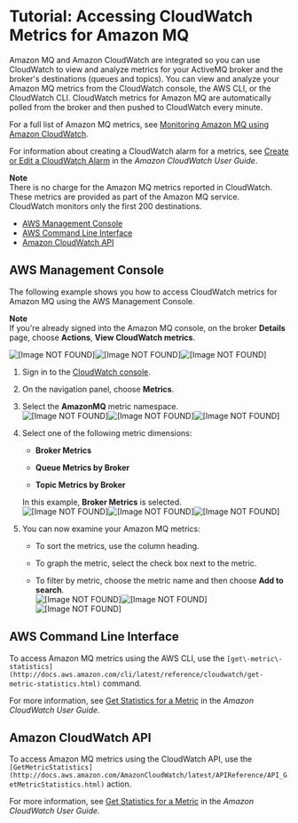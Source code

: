 # Tutorial: Accessing CloudWatch Metrics for Amazon MQ<a name="amazon-mq-accessing-metrics"></a>

Amazon MQ and Amazon CloudWatch are integrated so you can use CloudWatch to view and analyze metrics for your ActiveMQ broker and the broker's destinations \(queues and topics\)\. You can view and analyze your Amazon MQ metrics from the CloudWatch console, the AWS CLI, or the CloudWatch CLI\. CloudWatch metrics for Amazon MQ are automatically polled from the broker and then pushed to CloudWatch every minute\.

For a full list of Amazon MQ metrics, see [Monitoring Amazon MQ using Amazon CloudWatch](amazon-mq-monitoring-cloudwatch.md)\.

For information about creating a CloudWatch alarm for a metrics, see [Create or Edit a CloudWatch Alarm](http://docs.aws.amazon.com/AmazonCloudWatch/latest/monitoring/ConsoleAlarms.html) in the *Amazon CloudWatch User Guide*\.

**Note**  
There is no charge for the Amazon MQ metrics reported in CloudWatch\. These metrics are provided as part of the Amazon MQ service\.  
CloudWatch monitors only the first 200 destinations\.


+ [AWS Management Console](#amazon-mq-accessing-metrics-console)
+ [AWS Command Line Interface](#amazon-mq-accessing-metrics-aws-cli)
+ [Amazon CloudWatch API](#amazon-mq-accessing-metrics-cw-api)

## AWS Management Console<a name="amazon-mq-accessing-metrics-console"></a>

The following example shows you how to access CloudWatch metrics for Amazon MQ using the AWS Management Console\.

**Note**  
If you're already signed into the Amazon MQ console, on the broker **Details** page, choose **Actions**, **View CloudWatch metrics**\.  

![\[Image NOT FOUND\]](http://docs.aws.amazon.com/amazon-mq/latest/developer-guide/images/amazon-mq-tutorials-view-cloudwatch-metrics.png)![\[Image NOT FOUND\]](http://docs.aws.amazon.com/amazon-mq/latest/developer-guide/)![\[Image NOT FOUND\]](http://docs.aws.amazon.com/amazon-mq/latest/developer-guide/)

1. Sign in to the [CloudWatch console](https://console.aws.amazon.com/cloudwatch/)\.

1. On the navigation panel, choose **Metrics**\.

1. Select the **AmazonMQ** metric namespace\.  
![\[Image NOT FOUND\]](http://docs.aws.amazon.com/amazon-mq/latest/developer-guide/images/amazon-mq-cloudwatch-queue-metrics-namespace.png)![\[Image NOT FOUND\]](http://docs.aws.amazon.com/amazon-mq/latest/developer-guide/)![\[Image NOT FOUND\]](http://docs.aws.amazon.com/amazon-mq/latest/developer-guide/)

1. Select one of the following metric dimensions:

   + **Broker Metrics**

   + **Queue Metrics by Broker**

   + **Topic Metrics by Broker**

   In this example, **Broker Metrics** is selected\.  
![\[Image NOT FOUND\]](http://docs.aws.amazon.com/amazon-mq/latest/developer-guide/images/amazon-mq-cloudwatch-queue-metrics-dimension.png)![\[Image NOT FOUND\]](http://docs.aws.amazon.com/amazon-mq/latest/developer-guide/)![\[Image NOT FOUND\]](http://docs.aws.amazon.com/amazon-mq/latest/developer-guide/)

1. You can now examine your Amazon MQ metrics:

   + To sort the metrics, use the column heading\.

   + To graph the metric, select the check box next to the metric\.

   + To filter by metric, choose the metric name and then choose **Add to search**\.  
![\[Image NOT FOUND\]](http://docs.aws.amazon.com/amazon-mq/latest/developer-guide/images/amazon-mq-cloudwatch-queue-metrics-examine.png)![\[Image NOT FOUND\]](http://docs.aws.amazon.com/amazon-mq/latest/developer-guide/)![\[Image NOT FOUND\]](http://docs.aws.amazon.com/amazon-mq/latest/developer-guide/)

## AWS Command Line Interface<a name="amazon-mq-accessing-metrics-aws-cli"></a>

To access Amazon MQ metrics using the AWS CLI, use the `[get\-metric\-statistics](http://docs.aws.amazon.com/cli/latest/reference/cloudwatch/get-metric-statistics.html)` command\.

For more information, see [Get Statistics for a Metric](http://docs.aws.amazon.com/AmazonCloudWatch/latest/monitoring/getting-metric-statistics.html) in the *Amazon CloudWatch User Guide*\.

## Amazon CloudWatch API<a name="amazon-mq-accessing-metrics-cw-api"></a>

To access Amazon MQ metrics using the CloudWatch API, use the `[GetMetricStatistics](http://docs.aws.amazon.com/AmazonCloudWatch/latest/APIReference/API_GetMetricStatistics.html)` action\.

For more information, see [Get Statistics for a Metric](http://docs.aws.amazon.com/AmazonCloudWatch/latest/monitoring/getting-metric-statistics.html) in the *Amazon CloudWatch User Guide*\.